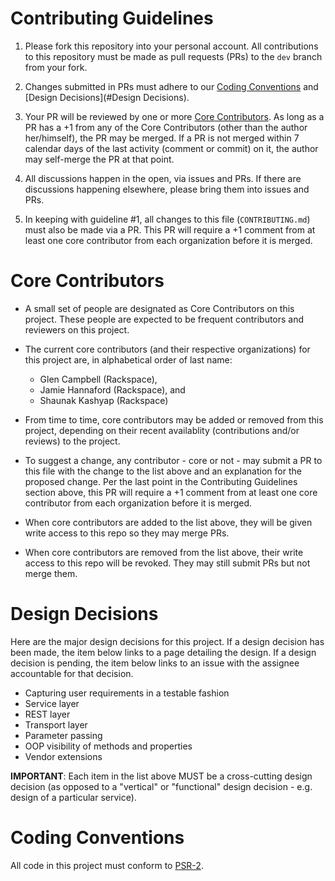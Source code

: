 # Contributing Guidelines

1. Please fork this repository into your personal account. All contributions to this repository must be made as pull requests (PRs) to the `dev` branch from your fork.

1. Changes submitted in PRs must adhere to our [Coding Conventions](#Coding_Conventions) and [Design Decisions](#Design Decisions).

1. Your PR will be reviewed by one or more [Core Contributors](#Core_Contributors). As long as a PR has a +1 from any of the Core Contributors (other than the author her/himself), the PR may be merged. If a PR is not merged within 7 calendar days of the last activity (comment or commit) on it, the author may self-merge the PR at that point.

1. All discussions happen in the open, via issues and PRs. If there are discussions happening elsewhere, please bring them into issues and PRs.

1. In keeping with guideline #1, all changes to this file (`CONTRIBUTING.md`) must also be made via a PR. This PR will require a +1 comment from at least one core contributor from each organization before it is merged.

# Core Contributors

* A small set of people are designated as Core Contributors on this project. These people are expected to be frequent contributors and reviewers on this project.

* The current core contributors (and their respective organizations) for this project are, in alphabetical order of last name:
   * Glen Campbell (Rackspace), 
   * Jamie Hannaford (Rackspace), and 
   * Shaunak Kashyap (Rackspace)

* From time to time, core contributors may be added or removed from this project, depending on their recent availablity (contributions and/or reviews) to the project.

* To suggest a change, any contributor - core or not - may submit a PR to this file with the change to the list above and an explanation for the proposed change. Per the last point in the Contributing Guidelines section above, this PR will require a +1 comment from at least one core contributor from each organization before it is merged.

* When core contributors are added to the list above, they will be given write access to this repo so they may merge PRs.

* When core contributors are removed from the list above, their write access to this repo will be revoked. They may still submit PRs but not merge them.

# Design Decisions

Here are the major design decisions for this project. If a design decision has been made, the item below links to a page detailing the design. If a design decision is pending, the item below links to an issue with the assignee accountable for that decision.

* Capturing user requirements in a testable fashion
* Service layer
* REST layer
* Transport layer
* Parameter passing
* OOP visibility of methods and properties
* Vendor extensions

**IMPORTANT**: Each item in the list above MUST be a cross-cutting design decision (as opposed to a "vertical" or "functional" design decision - e.g. design of a particular service).

# Coding Conventions

All code in this project must conform to [PSR-2](http://www.php-fig.org/psr/psr-2/).
